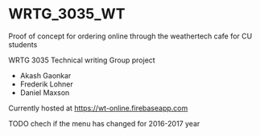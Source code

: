 # WRTG_3035_WT
Proof of concept for ordering online through the weathertech cafe for CU students

WRTG 3035 Technical writing Group project

* Akash Gaonkar
* Frederik Lohner
* Daniel Maxson

Currently hosted at https://wt-online.firebaseapp.com

TODO chech if the menu has changed for 2016-2017 year